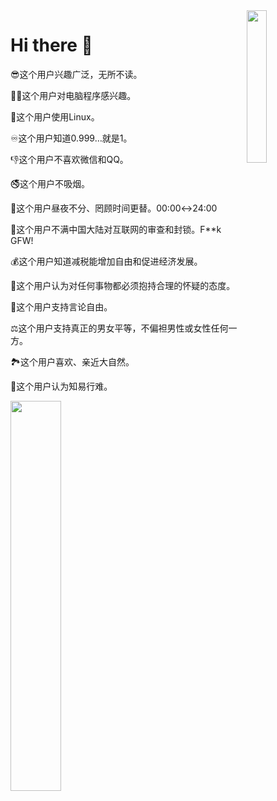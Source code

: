 <img src="https://user-images.githubusercontent.com/34357771/147701096-0db0d6a2-8f91-473b-8d0e-630dcd6228c9.jpg" style="width: 25%;" align="right">

# Hi there 👋

😎这个用户兴趣广泛，无所不读。

👨‍💻这个用户对电脑程序感兴趣。

🐧这个用户使用Linux。

♾️这个用户知道0.999…就是1。

👎这个用户不喜欢微信和QQ。

🚭这个用户不吸烟。

🌃这个用户昼夜不分、罔顾时间更替。00:00↔24:00

🧱这个用户不满中国大陆对互联网的审查和封锁。F**k GFW!	

💰这个用户知道减税能增加自由和促进经济发展。

🤔这个用户认为对任何事物都必须抱持合理的怀疑的态度。

🗽这个用户支持言论自由。

⚖️这个用户支持真正的男女平等，不偏袒男性或女性任何一方。

🏞️这个用户喜欢、亲近大自然。

🫠这个用户认为知易行难。

<img src="https://github-readme-stats.vercel.app/api/top-langs/?username=FlyRenxing&theme=default&layout=compact" style="width: 40%;">
